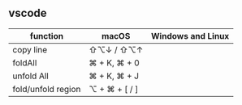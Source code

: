 
## vscode 

| function           | macOS         | Windows and Linux |
| ------------------ | ------------- | ----------------- |
| copy line          | ⇧⌥↓ / ⇧⌥↑     |                   |
| foldAll            | ⌘ + K, ⌘ + 0  |                   |
| unfold All         | ⌘ + K, ⌘ + J  |                   |
| fold/unfold region | ⌥ + ⌘ + [ / ] |                   |

